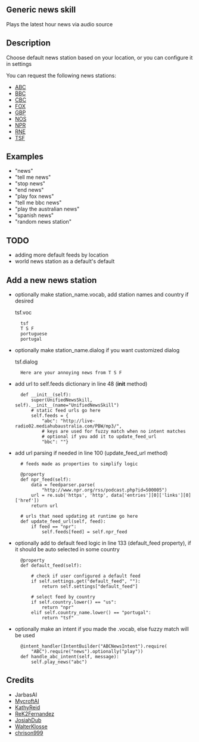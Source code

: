## Generic news skill

Plays the latest hour news via audio source

## Description

Choose default news station based on your location, or you can configure it in settings

You can request the following news stations:

* [ABC](http://radio.abc.net.au/help/streams)
* [BBC](https://www.bbc.com/news)
* [CBC](http://www.cbc.ca/news)
* [FOX](http://www.foxnews.com/)
* [GBP](http://www.gpb.org/)
* [NOS](https://www.nporadio1.nl/nos-radio-1-journaal)
* [NPR](https://www.npr.org/)
* [RNE](http://www.rtve.es/radio/)
* [TSF](http://tsf.pt)

## Examples

* "news"
* "tell me news"
* "stop news"
* "end news"
* "play fox news"
* "tell me bbc news"
* "play the australian news"
* "spanish news"
* "random news station"


## TODO

* adding more default feeds by location
* world news station as a default's default

## Add a new news station

* optionally make station_name.vocab, add station names and country if desired

    tsf.voc

        tsf
        T S F
        portuguese
        portugal

* optionally make station_name.dialog if you want customized dialog

    tsf.dialog

        Here are your annoying news from T S F

* add url to self.feeds dictionary in line 48 (__init__ method)


        def __init__(self):
            super(UnifiedNewsSkill, self).__init__(name="UnifiedNewsSkill")
            # static feed urls go here
            self.feeds = {
                "abc": "http://live-radio02.mediahubaustralia.com/PBW/mp3/",
                # keys are used for fuzzy match when no intent matches
                # optional if you add it to update_feed_url
                "bbc": ""}

* add url parsing if needed in line 100 (update_feed_url method)


        # feeds made as properties to simplify logic

        @property
        def npr_feed(self):
            data = feedparser.parse(
                "http://www.npr.org/rss/podcast.php?id=500005")
            url = re.sub('https', 'http', data['entries'][0]['links'][0]['href'])
            return url

        # urls that need updating at runtime go here
        def update_feed_url(self, feed):
            if feed == "npr":
                self.feeds[feed] = self.npr_feed

* optionally add to default feed logic in line 133 (default_feed property), if it should be auto selected in some country


        @property
        def default_feed(self):

            # check if user configured a default feed
            if self.settings.get("default_feed", ""):
                return self.settings["default_feed"]

            # select feed by country
            if self.country.lower() == "us":
                return "npr"
            elif self.country_name.lower() == "portugal":
                return "tsf"

* optionally make an intent if you made the .vocab, else fuzzy match will be used


        @intent_handler(IntentBuilder("ABCNewsIntent").require(
            "ABC").require("news").optionally("play"))
        def handle_abc_intent(self, message):
            self.play_news("abc")

## Credits

* JarbasAI
* [MycroftAI](https://github.com/MycroftAI/skill-npr-news)
* [KathyReid](https://github.com/KathyReid/skill-australian-news)
* [ReK2Fernandez](https://github.com/ReK2Fernandez/skill-radio-rne)
* [JosiahDub](https://github.com/JosiahDub/skill-gpb-news)
* [WalterKlosse](https://github.com/WalterKlosse/mycroft-skill-bbc-news)
* [chrison999](https://github.com/chrison999/mycroft-skill-cbc-news)


